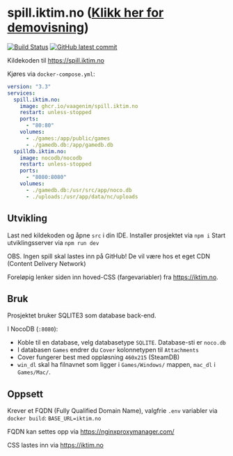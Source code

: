 # spill.iktim.no (<a href="https://vaagenim.github.io/spill.iktim.no/">Klikk her for demovisning</a>)
[![Build Status](https://img.shields.io/github/workflow/status/VaagenIM/spill.iktim.no/CI)](https://github.com/VaagenIM/spill.iktim.no/)
[![GitHub latest commit](https://img.shields.io/github/last-commit/VaagenIM/spill.iktim.no)](https://github.com/VaagenIM/spill.iktim.no/commit/)

Kildekoden til https://spill.iktim.no

Kjøres via `docker-compose.yml`:
```yaml
version: "3.3"
services:
  spill.iktim.no:
    image: ghcr.io/vaagenim/spill.iktim.no
    restart: unless-stopped
    ports:
      - "80:80"
    volumes:
      - ./games:/app/public/games
      - ./gamedb.db:/app/gamedb.db
  spilldb.iktim.no:
    image: nocodb/nocodb
    restart: unless-stopped
    ports:
      - "8080:8080"
    volumes:
      - ./gamedb.db:/usr/src/app/noco.db
      - ./uploads:/usr/app/data/nc/uploads
```

## Utvikling
Last ned kildekoden og åpne `src` i din IDE.
Installer prosjektet via `npm i`
Start utviklingsserver via `npm run dev`

OBS. Ingen spill skal lastes inn på GitHub! De vil være hos et eget CDN (Content Delivery Network)

Foreløpig lenker siden inn hoved-CSS (fargevariabler) fra https://iktim.no.

## Bruk
Prosjektet bruker SQLITE3 som database back-end.

I NocoDB (`:8080`):
- Koble til en database, velg databasetype `SQLITE`. Database-sti er `noco.db`
- I databasen `Games` endrer du `Cover` kolonnetypen til `Attachments`
- Cover fungerer best med oppløsning `460x215` (SteamDB)
- `win_dl` skal ha filnavnet som ligger i `Games/Windows/` mappen, `mac_dl` i `Games/Mac/`.

## Oppsett
Krever et FQDN (Fully Qualified Domain Name), valgfrie `.env` variabler via `docker build`:
`BASE_URL=iktim.no`

FQDN kan settes opp via https://nginxproxymanager.com/

CSS lastes inn via https://iktim.no
